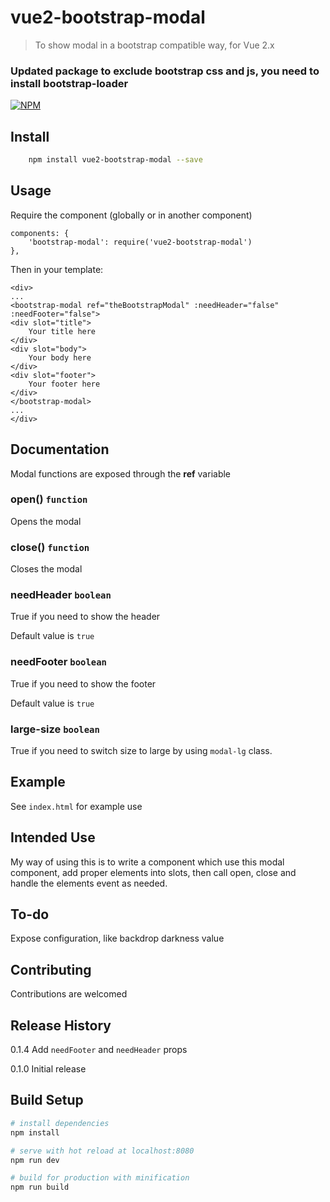 
# vue2-bootstrap-modal
> To show modal in a bootstrap compatible way, for Vue 2.x

### Updated package to exclude bootstrap css and js, you need to install bootstrap-loader

[![NPM](https://nodei.co/npm/vue2-bootstrap-modal.png?downloads=true)](https://nodei.co/npm/vue2-bootstrap-modal/)

## Install

``` bash
    npm install vue2-bootstrap-modal --save
```

## Usage
Require the component (globally or in another component)
```
components: {
    'bootstrap-modal': require('vue2-bootstrap-modal')
},
```
Then in your template:
```
<div>
...
<bootstrap-modal ref="theBootstrapModal" :needHeader="false" :needFooter="false">
<div slot="title">
    Your title here
</div>
<div slot="body">
    Your body here
</div>
<div slot="footer">
    Your footer here
</div>
</bootstrap-modal>
...
</div>
```
## Documentation

Modal functions are exposed through the **ref** variable

### open() `function`
Opens the modal

### close() `function`
Closes the modal

### needHeader `boolean`
True if you need to show the header

Default value is `true`

### needFooter `boolean`
True if you need to show the footer

Default value is `true`

### large-size `boolean`
True if you need to switch size to large by using `modal-lg` class.

## Example

See ```index.html``` for example use

## Intended Use
My way of using this is to write a component which use this modal component, add proper elements into slots, then call open, close and handle the elements event as needed.

## To-do
Expose configuration, like backdrop darkness value

## Contributing
Contributions are welcomed

## Release History
0.1.4 Add `needFooter` and `needHeader` props

0.1.0 Initial release

## Build Setup

``` bash
# install dependencies
npm install

# serve with hot reload at localhost:8080
npm run dev

# build for production with minification
npm run build
```
